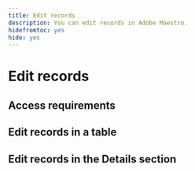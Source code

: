 ```yaml
---
title: Edit records 
description: You can edit records in Adobe Maestro.
hidefromtoc: yes
hide: yes
---
```


<!--udpate the metadata with real information when making this avilable in TOC and in the left nav-->

# Edit records

<!-- mention in here that the fields in the Details view are the same as the ones in the table view -- this article is linked from the Manage record views one to refer to this info-->

## Access requirements

## Edit records in a table

## Edit records in the Details section
